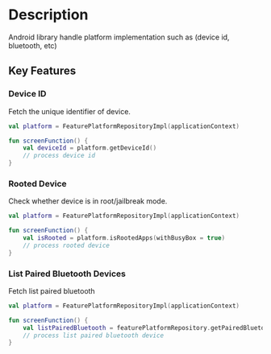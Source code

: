 # Description

Android library handle platform implementation such as (device id, bluetooth, etc)

## Key Features

### Device ID

Fetch the unique identifier of device.

```kotlin
val platform = FeaturePlatformRepositoryImpl(applicationContext)

fun screenFunction() {
    val deviceId = platform.getDeviceId()
    // process device id
}
```

### Rooted Device

Check whether device is in root/jailbreak mode.

```kotlin
val platform = FeaturePlatformRepositoryImpl(applicationContext)

fun screenFunction() {
    val isRooted = platform.isRootedApps(withBusyBox = true)
    // process rooted device
}
```

### List Paired Bluetooth Devices

Fetch list paired bluetooth

```kotlin
val platform = FeaturePlatformRepositoryImpl(applicationContext)

fun screenFunction() {
    val listPairedBluetooth = featurePlatformRepository.getPairedBluetoothDevices()
    // process list paired bluetooth device
}
```